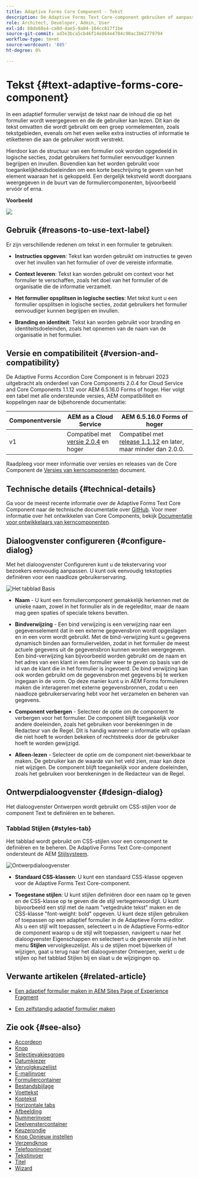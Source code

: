 ```yaml
---
title: Adaptive Forms Core Component - Tekst
description: De Adaptive Forms Text Core-component gebruiken of aanpassen.
role: Architect, Developer, Admin, User
exl-id: b8de68e4-ca0d-4ae5-9a04-104cc617f1be
source-git-commit: ad3e3bca5cb46f14e864e4704c90ac3b62779794
workflow-type: tm+mt
source-wordcount: '885'
ht-degree: 0%

---
```


# Tekst {#text-adaptive-forms-core-component}

In een adaptief formulier verwijst de tekst naar de inhoud die op het formulier wordt weergegeven en die de gebruiker kan lezen. Dit kan de tekst omvatten die wordt gebruikt om een groep vormelementen, zoals tekstgebieden, evenals om het even welke extra instructies of informatie te etiketteren die aan de gebruiker wordt verstrekt.

Hierdoor kan de structuur van een formulier ook worden opgedeeld in logische secties, zodat gebruikers het formulier eenvoudiger kunnen begrijpen en invullen. Bovendien kan het worden gebruikt voor toegankelijkheidsdoeleinden om een korte beschrijving te geven van het element waaraan het is gekoppeld. Een dergelijk tekstveld wordt doorgaans weergegeven in de buurt van de formuliercomponenten, bijvoorbeeld ervóór of erna.

**Voorbeeld**

![](/help/adaptive-forms/assets/text.png)

## Gebruik {#reasons-to-use-text-label}

Er zijn verschillende redenen om tekst in een formulier te gebruiken:

* **Instructies opgeven**: Tekst kan worden gebruikt om instructies te geven over het invullen van het formulier of over de vereiste informatie.

* **Context leveren**: Tekst kan worden gebruikt om context voor het formulier te verschaffen, zoals het doel van het formulier of de organisatie die de informatie verzamelt.

* **Het formulier opsplitsen in logische secties**: Met tekst kunt u een formulier opsplitsen in logische secties, zodat gebruikers het formulier eenvoudiger kunnen begrijpen en invullen.

* **Branding en identiteit**: Tekst kan worden gebruikt voor branding en identiteitsdoeleinden, zoals het opnemen van de naam van de organisatie in het formulier.

## Versie en compatibiliteit {#version-and-compatibility}

De Adaptive Forms Accordion Core Component is in februari 2023 uitgebracht als onderdeel van Core Components 2.0.4 for Cloud Service and Core Components 1.1.12 voor AEM 6.5.16.0 Forms of hoger. Hier volgt een tabel met alle ondersteunde versies, AEM compatibiliteit en koppelingen naar de bijbehorende documentatie:

| Componentversie | AEM as a Cloud Service | AEM 6.5.16.0 Forms of hoger |
|---|---|---|
| v1 | Compatibel met<br>[versie 2.0.4](/help/adaptive-forms/version.md) en hoger | Compatibel met<br>[release 1.1.12](/help/adaptive-forms/version.md) en later, maar minder dan 2.0.0. |

Raadpleeg voor meer informatie over versies en releases van de Core Component de [Versies van kerncomponenten](/help/adaptive-forms/version.md) document.

<!-- ## Sample Component Output {#sample-component-output}

To experience the Accordion Component as well as see examples of its configuration options as well as HTML and JSON output, visit the [Component Library](https://adobe.com/go/aem_cmp_library_accordion). -->

## Technische details {#technical-details}

Ga voor de meest recente informatie over de Adaptive Forms Text Core Component naar de technische documentatie over [GitHub](https://github.com/adobe/aem-core-forms-components/tree/master/ui.af.apps/src/main/content/jcr_root/apps/core/fd/components/form/text/v1/text). Voor meer informatie over het ontwikkelen van Core Components, bekijk [Documentatie voor ontwikkelaars van kerncomponenten](/help/developing/overview.md).

## Dialoogvenster configureren {#configure-dialog}

Met het dialoogvenster Configureren kunt u de tekstervaring voor bezoekers eenvoudig aanpassen. U kunt ook eenvoudig tekstopties definiëren voor een naadloze gebruikerservaring.

![Het tabblad Basis](/help/adaptive-forms/assets/text_properties.png)

* **Naam** - U kunt een formuliercomponent gemakkelijk herkennen met de unieke naam, zowel in het formulier als in de regeleditor, maar de naam mag geen spaties of speciale tekens bevatten.

* **Bindverwijzing** - Een bind verwijzing is een verwijzing naar een gegevenselement dat in een externe gegevensbron wordt opgeslagen en in een vorm wordt gebruikt. Met de bind-verwijzing kunt u gegevens dynamisch binden aan formuliervelden, zodat in het formulier de meest actuele gegevens uit de gegevensbron kunnen worden weergegeven. Een bind-verwijzing kan bijvoorbeeld worden gebruikt om de naam en het adres van een klant in een formulier weer te geven op basis van de id van de klant die in het formulier is ingevoerd. De bind verwijzing kan ook worden gebruikt om de gegevensbron met gegevens bij te werken ingegaan in de vorm. Op deze manier kunt u in AEM Forms formulieren maken die interageren met externe gegevensbronnen, zodat u een naadloze gebruikerservaring hebt voor het verzamelen en beheren van gegevens.
* **Component verbergen** - Selecteer de optie om de component te verbergen voor het formulier. De component blijft toegankelijk voor andere doeleinden, zoals het gebruiken voor berekeningen in de Redacteur van de Regel. Dit is handig wanneer u informatie wilt opslaan die niet hoeft te worden bekeken of rechtstreeks door de gebruiker hoeft te worden gewijzigd.
* **Alleen-lezen** - Selecteer de optie om de component niet-bewerkbaar te maken. De gebruiker kan de waarde van het veld zien, maar kan deze niet wijzigen. De component blijft toegankelijk voor andere doeleinden, zoals het gebruiken voor berekeningen in de Redacteur van de Regel.


## Ontwerpdialoogvenster {#design-dialog}

Het dialoogvenster Ontwerpen wordt gebruikt om CSS-stijlen voor de component Text te definiëren en te beheren.

### Tabblad Stijlen {#styles-tab}

Het tabblad wordt gebruikt om CSS-stijlen voor een component te definiëren en te beheren. De Adaptive Forms Text Core-component ondersteunt de AEM [Stijlsysteem](/help/get-started/authoring.md#component-styling).

![Ontwerpdialoogvenster](/help/adaptive-forms/assets/reset_designdialog.png)

* **Standaard CSS-klassen**: U kunt een standaard CSS-klasse opgeven voor de Adaptive Forms Text Core-component.

* **Toegestane stijlen**: U kunt stijlen definiëren door een naam op te geven en de CSS-klasse op te geven die de stijl vertegenwoordigt. U kunt bijvoorbeeld een stijl met de naam &quot;vetgedrukte tekst&quot; maken en de CSS-klasse &quot;font-weight: bold&quot; opgeven. U kunt deze stijlen gebruiken of toepassen op een adaptief formulier in de Adaptieve Forms-editor. Als u een stijl wilt toepassen, selecteert u in de Adaptieve Forms-editor de component waarop u de stijl wilt toepassen, navigeert u naar het dialoogvenster Eigenschappen en selecteert u de gewenste stijl in het menu **Stijlen** vervolgkeuzelijst. Als u de stijlen moet bijwerken of wijzigen, gaat u terug naar het dialoogvenster Ontwerpen, werkt u de stijlen op het tabblad Stijlen bij en slaat u de wijzigingen op.

## Verwante artikelen {#related-article}

* [Een adaptief formulier maken in AEM Sites Page of Experience Fragment](https://experienceleague.adobe.com/docs/experience-manager-cloud-service/content/forms/adaptive-forms-authoring/create-or-add-an-adaptive-form-to-aem-sites-page.html)

* [Een zelfstandig adaptief formulier maken](https://experienceleague.adobe.com/docs/experience-manager-cloud-service/content/forms/adaptive-forms-authoring/authoring-adaptive-forms-core-components/create-an-adaptive-form-on-forms-cs/creating-adaptive-form-core-components.html)


## Zie ook {#see-also}

* [Accordeon](/help/adaptive-forms/components/accordion.md)
* [Knop](/help/adaptive-forms/components/button.md)
* [Selectievakjesgroep](/help/adaptive-forms/components/checkbox-group.md)
* [Datumkiezer](/help/adaptive-forms/components/date-picker.md)
* [Vervolgkeuzelijst](/help/adaptive-forms/components/drop-down.md)
* [E-mailinvoer](/help/adaptive-forms/components/email-input.md)
* [Formuliercontainer](/help/adaptive-forms/components/form-container.md)
* [Bestandsbijlage](/help/adaptive-forms/components/file-attachment.md)
* [Voettekst](/help/adaptive-forms/components/footer.md)
* [Koptekst](/help/adaptive-forms/components/header.md)
* [Horizontale tabs](/help/adaptive-forms/components/horizontal-tabs.md)
* [Afbeelding](/help/adaptive-forms/components/image.md)
* [Nummerinvoer](/help/adaptive-forms/components/number-input.md)
* [Deelvenstercontainer](/help/adaptive-forms/components/panel-container.md)
* [Keuzerondje](/help/adaptive-forms/components/radio-button.md)
* [Knop Opnieuw instellen](/help/adaptive-forms/components/reset-button.md)
* [Verzendknop](/help/adaptive-forms/components/submit-button.md)
* [Telefooninvoer](/help/adaptive-forms/components/telephone-input.md)
* [Tekstinvoer](/help/adaptive-forms/components/text-input.md)
* [Titel](/help/adaptive-forms/components/title.md)
* [Wizard](/help/adaptive-forms/components/wizard.md)